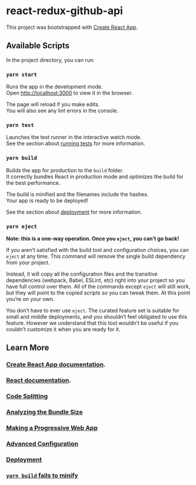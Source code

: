 # react-redux-github-api

This project was bootstrapped with [Create React App](https://github.com/facebook/create-react-app).

## Available Scripts

In the project directory, you can run:

### `yarn start`

Runs the app in the development mode.<br />
Open [http://localhost:3000](http://localhost:3000) to view it in the browser.

The page will reload if you make edits.<br />
You will also see any lint errors in the console.

### `yarn test`

Launches the test runner in the interactive watch mode.<br />
See the section about [running tests](https://facebook.github.io/create-react-app/docs/running-tests) for more information.

### `yarn build`

Builds the app for production to the `build` folder.<br />
It correctly bundles React in production mode and optimizes the build for the best performance.

The build is minified and the filenames include the hashes.<br />
Your app is ready to be deployed!

See the section about [deployment](https://facebook.github.io/create-react-app/docs/deployment) for more information.

### `yarn eject`

**Note: this is a one-way operation. Once you `eject`, you can’t go back!**

If you aren’t satisfied with the build tool and configuration choices, you can `eject` at any time. This command will remove the single build dependency from your project.

Instead, it will copy all the configuration files and the transitive dependencies (webpack, Babel, ESLint, etc) right into your project so you have full control over them. All of the commands except `eject` will still work, but they will point to the copied scripts so you can tweak them. At this point you’re on your own.

You don’t have to ever use `eject`. The curated feature set is suitable for small and middle deployments, and you shouldn’t feel obligated to use this feature. However we understand that this tool wouldn’t be useful if you couldn’t customize it when you are ready for it.

## Learn More

### [Create React App documentation](https://facebook.github.io/create-react-app/docs/getting-started).
### [React documentation](https://reactjs.org/).
### [Code Splitting](https://facebook.github.io/create-react-app/docs/code-splitting)
### [Analyzing the Bundle Size](https://facebook.github.io/create-react-app/docs/analyzing-the-bundle-size)
### [Making a Progressive Web App](https://facebook.github.io/create-react-app/docs/making-a-progressive-web-app)
### [Advanced Configuration](https://facebook.github.io/create-react-app/docs/advanced-configuration)
### [Deployment](https://facebook.github.io/create-react-app/docs/deployment)
### [`yarn build` fails to minify](https://facebook.github.io/create-react-app/docs/troubleshooting#npm-run-build-fails-to-minify)
